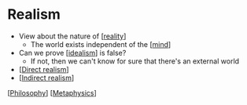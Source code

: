 # Realism

- View about the nature of [[reality]]
  - The world exists independent of the [[mind]]
- Can we prove [[idealism]] is false?
  - If not, then we can't know for sure that there's an external world
- [[Direct realism]]
- [[Indirect realism]]

[[Philosophy]] [[Metaphysics]]

[//begin]: # "Autogenerated link references for markdown compatibility"
[reality]: reality "Reality"
[mind]: mind "Mind"
[idealism]: idealism "Idealism"
[Direct realism]: direct-realism "Direct Realism"
[Indirect realism]: indirect-realism "Indirect Realism"
[Philosophy]: philosophy "Philosophy"
[Metaphysics]: metaphysics "Metaphysics"
[//end]: # "Autogenerated link references"